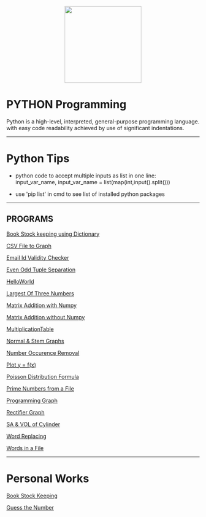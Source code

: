 [<p align="center">
<img src="https://img.icons8.com/color/480/000000/python--v1.png" height='200'></p>](https://www.google.com/search?q=java&oq=java&aqs=chrome..69i57j69i59l3j69i60j69i65j69i60l2.1810j0j7&sourceid=chrome&ie=UTF-8)

# PYTHON Programming
Python is a high-level, interpreted, general-purpose programming language. with easy code readability achieved by use of significant indentations.

---

# Python Tips
* python code to accept multiple inputs as list in one line:  
input_var_name,  input_var_name = list(map(int,input().split()))

* use 'pip list' in cmd to see list of installed python packages

---

## PROGRAMS

[Book Stock keeping using Dictionary](https://github.com/004Ajay/Python/blob/main/DictBookStock.py)

[CSV File to Graph](https://github.com/004Ajay/Python/blob/main/csvFileToGraph.py)

[Email Id Validity Checker](https://github.com/004Ajay/Python/blob/main/ValidityEmailId.py) 

[Even Odd Tuple Separation](https://github.com/004Ajay/Python/blob/main/EvenOddTuplePrint.py) 

[HelloWorld](https://github.com/004Ajay/Python/blob/main/HelloWorld.py) 

[Largest Of Three Numbers](https://github.com/004Ajay/Python/blob/main/LargestOfThreeNumbers.py) 

[Matrix Addition with Numpy](https://github.com/004Ajay/Python/blob/main/MatrixAdditionWithNumpy.py)

[Matrix Addition without Numpy](https://github.com/004Ajay/Python/blob/main/MatrixAdditionWithoutNumpy.py)

[MultiplicationTable](https://github.com/004Ajay/Python/blob/main/MultiplicationTable.py) 

[Normal & Stem Graphs](https://github.com/004Ajay/Python/blob/main/NormalStemGraphs.py) 

[Number Occurence Removal](https://github.com/004Ajay/Python/blob/main/NumOccurenceRemoval.py) 

[Plot y =  f(x)](https://github.com/004Ajay/Python/blob/main/PlotyFx.py) 

[Poisson Distribution Formula](https://github.com/004Ajay/Python/blob/main/PoissonDistribution.py)

[Prime Numbers from a File](https://github.com/004Ajay/Python/blob/main/PrimeNumFromFile.py)

[Programming Graph](https://github.com/004Ajay/Python/blob/main/ProgrammingGraph.py) 

[Rectifier Graph](https://github.com/004Ajay/Python/blob/main/RectifierGraph.py) 

[SA & VOL of Cylinder](https://github.com/004Ajay/Python/blob/main/CylinderSA&VOL.py)

[Word Replacing](https://github.com/004Ajay/Python/blob/main/WordReplacing.py) 

[Words in a File](https://github.com/004Ajay/Python/blob/main/WordsInFile.py) 

---
# Personal Works

[Book Stock Keeping](https://github.com/004Ajay/Python/blob/main/Personal/BookStockDict.py)

[Guess the Number](https://github.com/004Ajay/Python/blob/main/Personal/GuessTheNumber.py)
